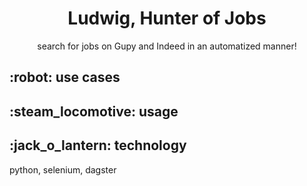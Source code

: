 <body>
  <div align="center">
    <img src="" width="">
    <h1>Ludwig, Hunter of Jobs</h1>
    <p>search for jobs on Gupy and Indeed in an automatized manner!</p>
  </div>
  <h2>:robot: use cases</h2>
  <h2>:steam_locomotive: usage</h2>
  <h2>:jack_o_lantern: technology</h2>
  <p>python, selenium, dagster</p>
</body>

